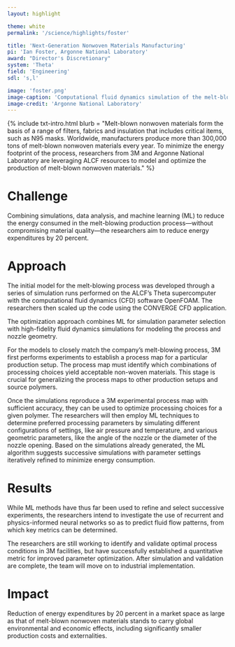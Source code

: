 ```yaml
---
layout: highlight

theme: white
permalink: '/science/highlights/foster'

title: 'Next-Generation Nonwoven Materials Manufacturing'
pi: 'Ian Foster, Argonne National Laboratory'
award: "Director's Discretionary"
system: 'Theta'
field: 'Engineering'
sdl: 's,l'

image: 'foster.png' 
image-caption: 'Computational fluid dynamics simulation of the melt-blowing process as modeled at Argonne.'
image-credit: 'Argonne National Laboratory'
---
```




{% include txt-intro.html 
	blurb = "Melt-blown nonwoven materials form the basis of a range of filters, fabrics and insulation that includes critical items, such as N95 masks. Worldwide, manufacturers produce more than 300,000 tons of melt-blown nonwoven materials every year. To minimize the energy footprint of the process, researchers from 3M and Argonne National Laboratory are leveraging ALCF resources to model and optimize the production of melt-blown nonwoven materials."
%}



# Challenge

Combining simulations, data analysis, and machine learning (ML) to reduce the energy consumed in the melt-blowing production process—without compromising material quality—the researchers aim to reduce energy expenditures by 20 percent.



# Approach

The initial model for the melt-blowing process was developed through a series of simulation runs performed on the ALCF’s Theta supercomputer with the computational fluid dynamics (CFD) software OpenFOAM. The researchers then scaled up the code using the CONVERGE CFD application.

The optimization approach combines ML for simulation parameter selection with high-fidelity fluid dynamics simulations for modeling the process and nozzle geometry.

For the models to closely match the company’s melt-blowing process, 3M first performs experiments to establish a process map for a particular production setup. The process map must identify which combinations of processing choices yield acceptable non-woven materials. This stage is crucial for generalizing the process maps to other production setups and source polymers.

Once the simulations reproduce a 3M experimental process map with sufficient accuracy, they can be used to optimize processing choices for a given polymer. The researchers will then employ ML techniques to determine preferred processing parameters by simulating different configurations of settings, like air pressure and temperature, and various geometric parameters, like the angle of the nozzle or the diameter of the nozzle opening. Based on the simulations already generated, the ML algorithm suggests successive simulations with parameter settings iteratively refined to minimize energy consumption.



# Results

While ML methods have thus far been used to refine and select successive experiments, the researchers intend to investigate the use of recurrent and physics-informed neural networks so as to predict fluid flow patterns, from which key metrics can be determined. 

The researchers are still working to identify and validate optimal process conditions in 3M facilities, but have successfully established a quantitative metric for improved parameter optimization. After simulation and validation are complete, the team will move on to industrial implementation.



# Impact

Reduction of energy expenditures by 20 percent in a market space as large as that of melt-blown nonwoven materials stands to carry global environmental and economic effects, including significantly smaller production costs and externalities.
